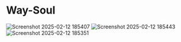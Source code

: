 # Way-Soul
![Screenshot 2025-02-12 185407](https://github.com/user-attachments/assets/d8fd7920-b0cb-4250-bee1-e7bcc111c727)
![Screenshot 2025-02-12 185443](https://github.com/user-attachments/assets/bc78fbe7-fd82-4650-a54e-8fff9b9f7dad)
![Screenshot 2025-02-12 185351](https://github.com/user-attachments/assets/d9ce5e3a-cc6a-46c9-96b0-fd35d27a8efb)
